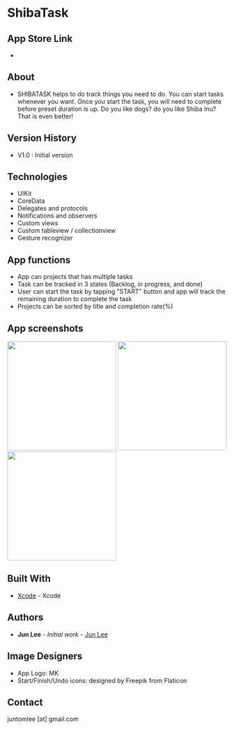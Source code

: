 # ShibaTask


## App Store Link
- 


## About
- SHIBATASK helps to do track things you need to do.
You can start tasks whenever you want. Once you start the task, you will need to complete before preset duration is up.
Do you like dogs? do you like Shiba Inu? That is even better!


## Version History
-  V1.0 : Initial version


## Technologies

- UIKit
- CoreData
- Delegates and protocols
- Notifications and observers
- Custom views
- Custom tableview / collectionview
- Gesture recognizer


## App functions

- App can projects that has multiple tasks
- Task can be tracked in 3 states (Backlog, in progress, and done)
- User can start the task by tapping "START" button and app will track the remaining duration to complete the task
- Projects can be sorted by title and completion rate(%)


## App screenshots

<img src="https://raw.githubusercontent.com/Juntomlee/TaskTracker/master/Screenshots/iPhone/5.5-inch%20Screenshot%201.jpg?token=AdMOlIsKYKMciHTd6RCKw5NkBjRPWGEfks5auS7kwA%3D%3D" width="250"/> <img src="https://raw.githubusercontent.com/Juntomlee/TaskTracker/master/Screenshots/iPhone/5.5-inch%20Screenshot%202.jpg?token=AdMOlPYu7O41zNaBQRbW6y5U17T6aivtks5auS7-wA%3D%3D" width="250"> <img src="https://raw.githubusercontent.com/Juntomlee/TaskTracker/master/Screenshots/iPhone/5.5-inch%20Screenshot%203.jpg?token=AdMOlJE1emZSIf5BIF-4a_VHD99A_dkzks5auS8SwA%3D%3D" width="250">


## Built With

* [Xcode](https://developer.apple.com/xcode/) - Xcode


## Authors

* **Jun Lee** - *Initial work* - [Jun Lee](https://github.com/juntomlee)

## Image Designers
* App Logo: MK
* Start/Finish/Undo icons: designed by Freepik from Flaticon

## Contact
juntomlee [at] gmail.com
